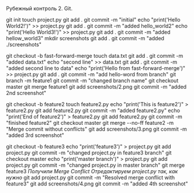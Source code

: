 Рубежный контроль 2. Git.

git init
touch project.py
git add .
git commit -m "initial"
echo "print('Hello World2!')" >> project.py
git add .
git commit -m "added hello_world2"
echo "print('Hello World3!')" >> project.py
git add .
git commit -m "added hellow_world3"
mkdir screenshots
git add .
git commit -m "added ./screenshots"


git checkout -b fast-forward-merge
touch data.txt
git add .
git commit -m "added data.txt"
echo "second line" >> data.txt
git add .
git commit -m "added second line to data"
echo "print('Hello from fast-forward-merge')" >> project.py
git add .
git commit -m "add hello-word from branch"
git branch -m feature1
git commit -m "changed branch name"
git checkout master
git merge feature1
git add screenshots/2.png
git commit -m "added 2nd screenshot"

git checkout -b feature2
touch feature2.py
echo "print('This is feature2')" > feature2.py
git add feature2.py
git commit -m "added feature2.py"
echo "print('End of feature2')" > feature2.py
git add feature2.py
git commit -m "finished feature2"
git checkout master
git merge --no-ff feature2 -m "Merge commit without conflicts"
git add screenshots/3.png
git commit -m "added 3rd screenshot"

git checkout -b feature3
echo "print('feature3')" > project.py
git add project.py
git commit -m "changed project.py in feature3 branch"
git checkout master
echo "print('master branch')" > project.py
git add project.py
git commit -m "changed project.py in master branch"
git merge feature3
*Получили Merge Conflict*
*Отредактируем project.py так, как нужно*
git add project.py
git commit -m "Resolved merge conflict with feature3"
git add screenshots/4.png
git commit -m "added 4th screenshot"
